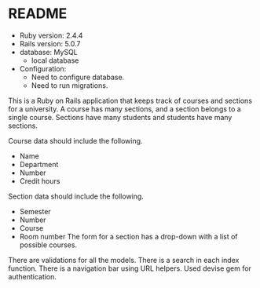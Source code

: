 # README

- Ruby version: 2.4.4
- Rails version: 5.0.7
- database: MySQL
    - local database
- Configuration: 
    - Need to configure database. 
    - Need to run migrations.

This is a Ruby on Rails application that keeps track of courses and sections for a university. A course has many sections, and a section belongs to a single course. Sections have many students and students have many sections. 

Course data should include the following.
- Name
- Department
- Number
- Credit hours

Section data should include the following.
- Semester
- Number
- Course
- Room number
The form for a section has a drop-down with a list of possible courses.

There are validations for all the models. 
There is a search in each index function. 
There is a navigation bar using URL helpers.
Used devise gem for authentication. 
